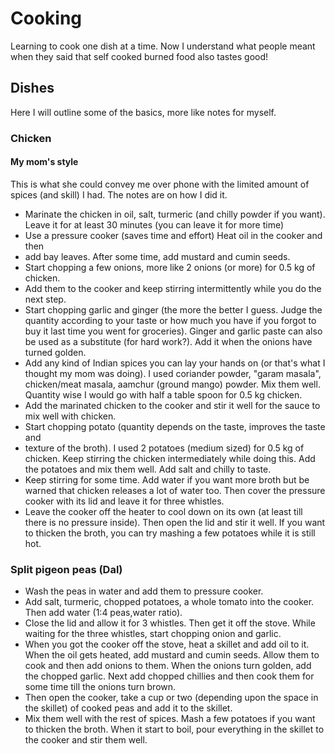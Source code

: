 # Cooking

Learning to cook one dish at a time. Now I understand what people meant when
they said that self cooked burned food also tastes good!


## Dishes

Here I will outline some of the basics, more like notes for myself.

### Chicken

#### My mom's style

This is what she could convey me over phone with the limited amount of spices
(and skill) I had. The notes are on how I did it.

- Marinate the chicken in oil, salt, turmeric (and chilly powder if you want).
    Leave it for at least 30 minutes (you can leave it for more time)
- Use a pressure cooker (saves time and effort) Heat oil in the cooker and then
- add bay leaves. After some time, add mustard
    and cumin seeds.
- Start chopping a few onions, more like 2 onions (or more) for 0.5 kg of
    chicken.
- Add them to the cooker and keep stirring intermittently while you do the next
    step.
- Start chopping garlic and ginger (the more the better I guess. Judge the
    quantity according to your taste or how much you have if you forgot to buy it last
    time you went for groceries). Ginger and garlic paste can also be used as a
    substitute (for hard work?). Add it when the onions have turned golden.
- Add any kind of Indian spices you can lay your hands on (or that's what I
    thought my mom was doing). I used coriander powder, "garam masala",
    chicken/meat masala, aamchur (ground mango) powder. Mix them well. Quantity
    wise I would go with half a table spoon for 0.5 kg chicken.
- Add the marinated chicken to the cooker and stir it well for the sauce to mix
    well with chicken.
- Start chopping potato (quantity depends on the taste, improves the taste and
- texture
    of the broth). I used 2 potatoes (medium sized) for 0.5 kg of chicken. Keep
    stirring the chicken intermediately while doing this. Add the potatoes and
    mix them well. Add salt and chilly to taste.
- Keep stirring for some time. Add water if you want more broth but be warned
    that chicken releases a lot of water too. Then cover the pressure cooker
    with its lid and leave it for three whistles.
- Leave the cooker off the heater to cool down on its own (at least till there 
    is no pressure inside). Then open the lid and stir it well.  If you want to
    thicken the broth, you can try mashing a few potatoes while it is still hot.

### Split pigeon peas (Dal)

- Wash the peas in water and add them to pressure cooker.
- Add salt, turmeric, chopped potatoes, a whole tomato into the cooker. Then add
    water (1:4 peas,water ratio).
- Close the lid and allow it for 3 whistles. Then get it off the stove. While
    waiting for the three whistles, start chopping onion and garlic.
- When you got the cooker off the stove, heat a skillet and add oil to it. When
    the oil gets heated, add mustard and cumin seeds. Allow them to cook and
    then add onions to them. When the onions turn golden, add the chopped garlic.
    Next add chopped chillies and then cook them for some time till the onions
    turn brown.
- Then open the cooker, take a cup or two (depending upon the space in the
    skillet) of cooked peas and add it to the skillet.
- Mix them well with the rest of spices. Mash a few potatoes if you want to
    thicken the broth. When it start to boil, pour everything in the skillet to
    the cooker and stir them well.
